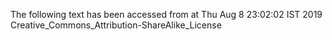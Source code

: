 The following text has been accessed from at Thu Aug 8 23:02:02 IST 2019
Creative_Commons_Attribution-ShareAlike_License
